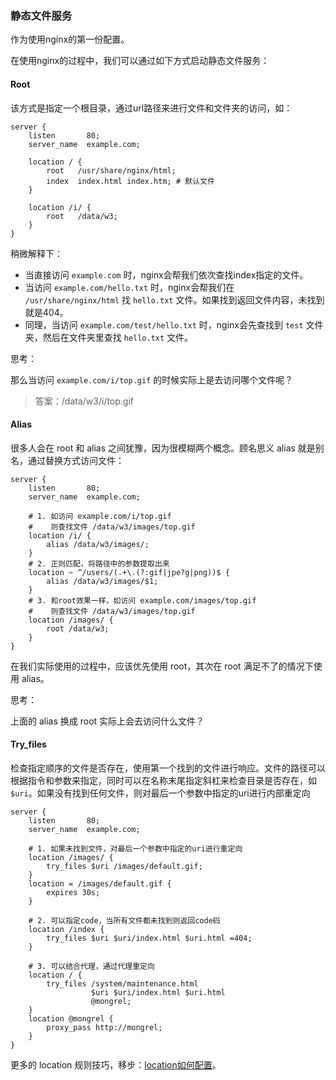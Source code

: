 ### 静态文件服务

作为使用nginx的第一份配置。

在使用nginx的过程中，我们可以通过如下方式启动静态文件服务：

#### Root

该方式是指定一个根目录，通过url路径来进行文件和文件夹的访问，如：

```
server {
    listen       80;
    server_name  example.com;

    location / {
        root   /usr/share/nginx/html;
        index  index.html index.htm; # 默认文件
    }
    
    location /i/ {
        root   /data/w3;
    }
}
```

稍微解释下：

* 当直接访问 `example.com` 时，nginx会帮我们依次查找index指定的文件。
* 当访问 `example.com/hello.txt` 时，nginx会帮我们在 `/usr/share/nginx/html` 找 `hello.txt` 文件。如果找到返回文件内容，未找到就是404。
* 同理，当访问 `example.com/test/hello.txt` 时，nginx会先查找到 `test` 文件夹，然后在文件夹里查找 `hello.txt` 文件。

思考：

那么当访问 `example.com/i/top.gif` 的时候实际上是去访问哪个文件呢？

> 答案：/data/w3/i/top.gif

#### Alias

很多人会在 root 和 alias 之间犹豫，因为很模糊两个概念。顾名思义 alias 就是别名，通过替换方式访问文件：

```
server {
    listen       80;
    server_name  example.com;
    
    # 1. 如访问 example.com/i/top.gif
    #    则查找文件 /data/w3/images/top.gif
    location /i/ {
        alias /data/w3/images/;
    }
    # 2. 正则匹配，将路径中的参数提取出来
    location ~ ^/users/(.+\.(?:gif|jpe?g|png))$ {
        alias /data/w3/images/$1;
    }
    # 3. 和root效果一样，如访问 example.com/images/top.gif
    #    则查找文件 /data/w3/images/top.gif
    location /images/ {
        root /data/w3;
    }
}
```

在我们实际使用的过程中，应该优先使用 root，其次在 root 满足不了的情况下使用 alias。

思考：

上面的 alias 换成 root 实际上会去访问什么文件？

#### Try_files

检查指定顺序的文件是否存在，使用第一个找到的文件进行响应。文件的路径可以根据指令和参数来指定，同时可以在名称末尾指定斜杠来检查目录是否存在，如 `$uri`。如果没有找到任何文件，则对最后一个参数中指定的uri进行内部重定向

```
server {
    listen       80;
    server_name  example.com;
    
    # 1. 如果未找到文件，对最后一个参数中指定的uri进行重定向
    location /images/ {
        try_files $uri /images/default.gif;
    }
    location = /images/default.gif {
        expires 30s;
    }
    
    # 2. 可以指定code，当所有文件都未找到则返回code码
    location /index {
        try_files $uri $uri/index.html $uri.html =404;
    }
    
    # 3. 可以结合代理，通过代理重定向
    location / {
        try_files /system/maintenance.html
                  $uri $uri/index.html $uri.html
                  @mongrel;
    }
    location @mongrel {
        proxy_pass http://mongrel;
    }
}
```

更多的 location 规则技巧，移步：[location如何配置](config/location-conf.md)。

